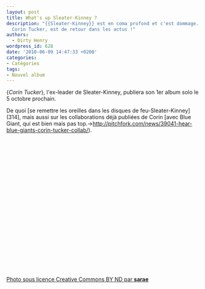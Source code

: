 ```yaml
---
layout: post
title: What's up Sleater-Kinney ?
description: "{{Sleater-Kinney}} est en coma profond et c'est dommage. Mais son ex-leader,
  Corin Tucker, est de retour dans les actus !"
authors:
  - Dirty Henry
wordpress_id: 628
date: '2010-06-09 14:47:33 +0200'
categories:
- Catégories
tags:
- Nouvel album
---
```

{*Corin Tucker*}, l'ex-leader de Sleater-Kinney, publiera son 1er album solo le 5 octobre prochain.

De quoi [se remettre les oreilles dans les disques de feu-Sleater-Kinney](314], mais aussi sur les collaborations déjà publiées de Corin [avec Blue Giant, qui est bien mais pas top.->http://pitchfork.com/news/39041-hear-blue-giants-corin-tucker-collab/).

<object width="425" height="344"><param name="movie" value="http://www.youtube.com/v/FbmZi_VS4ZM&hl=fr_FR&fs=1&"></param><param name="allowFullScreen" value="true"></param><param name="allowscriptaccess" value="always"></param><embed src="http://www.youtube.com/v/FbmZi_VS4ZM&hl=fr_FR&fs=1&" type="application/x-shockwave-flash" allowscriptaccess="always" allowfullscreen="true" width="425" height="344"></embed></object>

[Photo sous licence Creative Commons BY ND par __sarae__ ](http://www.flickr.com/photos/sarae/234801351/)
